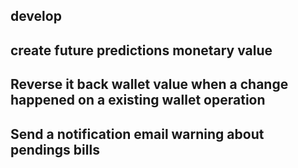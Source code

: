 ## develop
## create future predictions monetary value
## Reverse it back wallet value when a change happened on a existing wallet operation
## Send a notification email warning about pendings bills
